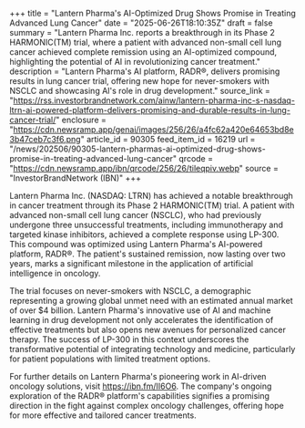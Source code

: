 +++
title = "Lantern Pharma's AI-Optimized Drug Shows Promise in Treating Advanced Lung Cancer"
date = "2025-06-26T18:10:35Z"
draft = false
summary = "Lantern Pharma Inc. reports a breakthrough in its Phase 2 HARMONIC(TM) trial, where a patient with advanced non-small cell lung cancer achieved complete remission using an AI-optimized compound, highlighting the potential of AI in revolutionizing cancer treatment."
description = "Lantern Pharma's AI platform, RADR®, delivers promising results in lung cancer trial, offering new hope for never-smokers with NSCLC and showcasing AI's role in drug development."
source_link = "https://rss.investorbrandnetwork.com/ainw/lantern-pharma-inc-s-nasdaq-ltrn-ai-powered-platform-delivers-promising-and-durable-results-in-lung-cancer-trial/"
enclosure = "https://cdn.newsramp.app/genai/images/256/26/a4fc62a420e64653bd8e3b47ceb7c3f6.png"
article_id = 90305
feed_item_id = 16219
url = "/news/202506/90305-lantern-pharmas-ai-optimized-drug-shows-promise-in-treating-advanced-lung-cancer"
qrcode = "https://cdn.newsramp.app/ibn/qrcode/256/26/tileqpiv.webp"
source = "InvestorBrandNetwork (IBN)"
+++

<p>Lantern Pharma Inc. (NASDAQ: LTRN) has achieved a notable breakthrough in cancer treatment through its Phase 2 HARMONIC(TM) trial. A patient with advanced non-small cell lung cancer (NSCLC), who had previously undergone three unsuccessful treatments, including immunotherapy and targeted kinase inhibitors, achieved a complete response using LP-300. This compound was optimized using Lantern Pharma's AI-powered platform, RADR®. The patient's sustained remission, now lasting over two years, marks a significant milestone in the application of artificial intelligence in oncology.</p><p>The trial focuses on never-smokers with NSCLC, a demographic representing a growing global unmet need with an estimated annual market of over $4 billion. Lantern Pharma's innovative use of AI and machine learning in drug development not only accelerates the identification of effective treatments but also opens new avenues for personalized cancer therapy. The success of LP-300 in this context underscores the transformative potential of integrating technology and medicine, particularly for patient populations with limited treatment options.</p><p>For further details on Lantern Pharma's pioneering work in AI-driven oncology solutions, visit <a href='https://ibn.fm/II6O6' rel='nofollow' target='_blank'>https://ibn.fm/II6O6</a>. The company's ongoing exploration of the RADR® platform's capabilities signifies a promising direction in the fight against complex oncology challenges, offering hope for more effective and tailored cancer treatments.</p>